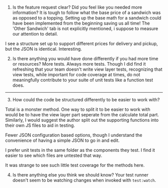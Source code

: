 1. Is the feature request clear? Did you feel like you needed more information?
It is tough to follow what the base price of a sandwich was as opposed to a topping. Setting up the base math for a sandwich could have been implemented from the beginning saving us all time! The 'Other Sandwich' tab is not explicitly mentioned, i suppose to measure our attention to detail. 

I see a structure set up to support different prices for delivery and pickup, but the JSON is identical. Interesting.

 
2. Is there anything you would have done differently if you had more time or resources?
More tests. Always more tests. Though I did find it refreshing that your team doesn't write view layer tests, recognizing that view tests, while important for code coverage at times, do not meaningfully contribute to your suite of unit tests like a function test does.
****
3. How could the code be structured differently to be easier to work with?

Total is a monster method. One way to split it to be easier to work with would be to have the view layer part seperate from the calculate total part. Similarly, I would suggest the author split out the supporting functions into their own JS files to aid in testing.

Fewer JSON configuration based options, though I understand the convenience of having a simple JSON to go in and edit.

I prefer unit tests in the same folder as the components they test. I find it easier to see which files are untested that way.

It was strange to see such little test coverage for the methods here. 

4. Is there anything else you think we should know?
Your test runner doesn't seem to be watching changes when invoked with `test:watch`. 
